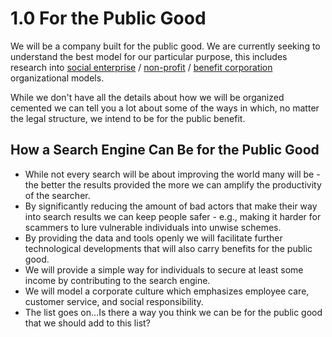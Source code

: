 # 1.0 For the Public Good

We will be a company built for the public good. We are currently seeking to understand the best model for our particular purpose, this includes research into [social enterprise](https://en.wikipedia.org/wiki/Social_enterprise) / [non-profit](https://en.wikipedia.org/wiki/Nonprofit_organization) / [benefit corporation](https://en.wikipedia.org/wiki/Benefit_corporation) organizational models.

While we don't have all the details about how we will be organized cemented we can tell you a lot about some of the ways in which, no matter the legal structure, we intend to be for the public benefit.

## How a Search Engine Can Be for the Public Good

* While not every search will be about improving the world many will be - the better the results provided the more we can amplify the productivity of the searcher. 
* By significantly reducing the amount of bad actors that make their way into search results we can keep people safer - e.g., making it harder for scammers to lure vulnerable individuals into unwise schemes.
* By providing the data and tools openly we will facilitate further technological developments that will also carry benefits for the public good.
* We will provide a simple way for individuals to secure at least some income by contributing to the search engine.
* We will model a corporate culture which emphasizes employee care, customer service, and social responsibility.
* The list goes on...Is there a way you think we can be for the public good that we should add to this list?


